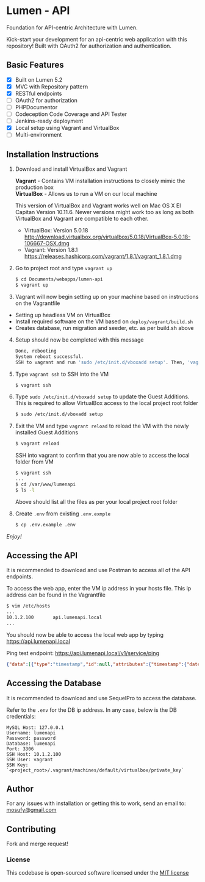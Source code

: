 # Lumen - API

Foundation for API-centric Architecture with Lumen.

Kick-start your development for an api-centric web application with 
this repository! Built with OAuth2 for authorization and authentication.

## Basic Features

- [x] Built on Lumen 5.2
- [x] MVC with Repository pattern
- [x] RESTful endpoints
- [ ] OAuth2 for authorization
- [ ] PHPDocumentor
- [ ] Codeception Code Coverage and API Tester
- [ ] Jenkins-ready deployment
- [x] Local setup using Vagrant and VirtualBox
- [ ] Multi-environment

## Installation Instructions

1. Download and install VirtualBox and Vagrant

   **Vagrant** - Contains VM installation instructions to closely mimic the production box  
   **VirtualBox** - Allows us to run a VM on our local machine
    
   This version of VirtualBox and Vagrant works well on Mac OS X El Capitan Version 10.11.6. Newer versions might work too as long as both VirtualBox and Vagrant are compatible to each other.
   
   - VirtualBox: Version 5.0.18 http://download.virtualbox.org/virtualbox/5.0.18/VirtualBox-5.0.18-106667-OSX.dmg
   - Vagrant: Version 1.8.1 https://releases.hashicorp.com/vagrant/1.8.1/vagrant_1.8.1.dmg
    
2. Go to project root and type `vagrant up`
   
   ```bash
   $ cd Documents/webapps/lumen-api
   $ vagrant up
   ```

3. Vagrant will now begin setting up on your machine based on instructions on the Vagrantfile
  - Setting up headless VM on VirtualBox
  - Install required software on the VM based on `deploy/vagrant/build.sh`
  - Creates database, run migration and seeder, etc. as per build.sh above
    
4. Setup should now be completed with this message

   ```bash
   Done, rebooting
   System reboot successful.
   SSH to vagrant and run 'sudo /etc/init.d/vboxadd setup'. Then, 'vagrant reload' on Terminal.
   ```
    
5. Type `vagrant ssh` to SSH into the VM

   ```bash
   $ vagrant ssh
   ```
    
6. Type `sudo /etc/init.d/vboxadd setup` to update the Guest Additions. This is required to allow VirtualBox access to the local project root folder

   ```bash
   $ sudo /etc/init.d/vboxadd setup
   ```
    
7. Exit the VM and type `vagrant reload` to reload the VM with the newly installed Guest Additions

   ```bash
   $ vagrant reload
   ```
    
   SSH into vagrant to confirm that you are now able to access the local folder from VM
    
   ```bash
   $ vagrant ssh
   ...
   $ cd /var/www/lumenapi
   $ ls -l
   ```
   
   Above should list all the files as per your local project root folder
    
8. Create `.env` from existing `.env.exmple`

   ```bash
   $ cp .env.example .env
   ```
    
*Enjoy!*
    
## Accessing the API

It is recommended to download and use Postman to access all of the API endpoints.

To access the web app, enter the VM ip address in your hosts file. This ip address can be found in the Vagrantfile

```bash
$ vim /etc/hosts
...
10.1.2.100       api.lumenapi.local
...
```
    
You should now be able to access the local web app by typing https://api.lumenapi.local

Ping test endpoint: https://api.lumenapi.local/v1/service/ping

```json
{"data":[{"type":"timestamp","id":null,"attributes":{"timestamp":{"date":"2016-08-29 17:38:37.000000","timezone_type":3,"timezone":"UTC"}}}]}
```

## Accessing the Database

It is recommended to download and use SequelPro to access the database.

Refer to the `.env` for the DB ip address. In any case, below is the DB credentials:

```
MySQL Host: 127.0.0.1
Username: lumenapi
Password: password
Database: lumenapi
Port: 3306
SSH Host: 10.1.2.100
SSH User: vagrant
SSH Key: `<project_root>/.vagrant/machines/default/virtualbox/private_key`
```

## Author

For any issues with installation or getting this to work, send an email to: [mosufy@gmail.com](mailto:mosufy@gmail.com)

## Contributing

Fork and merge request!

### License

This codebase is open-sourced software licensed under the [MIT license](http://opensource.org/licenses/MIT)
